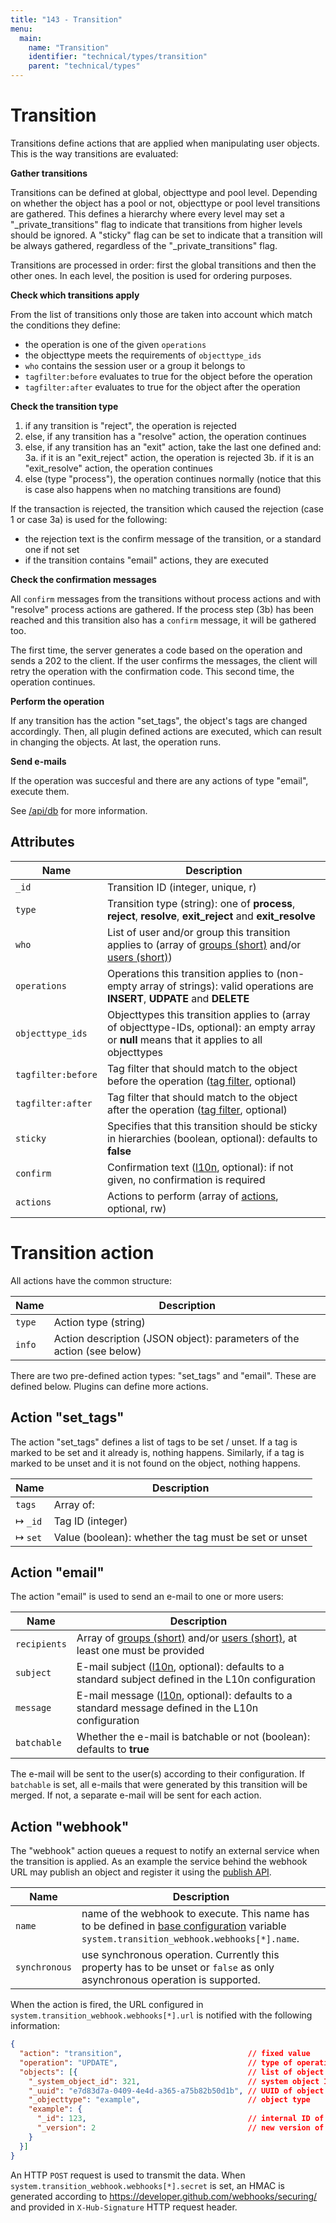 ```yaml
---
title: "143 - Transition"
menu:
  main:
    name: "Transition"
    identifier: "technical/types/transition"
    parent: "technical/types"
---
```

# Transition

Transitions define actions that are applied when manipulating user objects. This is the way transitions are evaluated:

**Gather transitions**

Transitions can be defined at global, objecttype and pool level. Depending on whether the object has a pool or not, objecttype or
pool level transitions are gathered. This defines a hierarchy where every level may set a "_private_transitions" flag to indicate that
transitions from higher levels should be ignored. A "sticky" flag can be set to indicate that a transition will be always gathered,
regardless of the "_private_transitions" flag.

Transitions are processed in order: first the global transitions and then the other ones. In each level, the position is used for
ordering purposes.

**Check which transitions apply**

From the list of transitions only those are taken into account which match the conditions they define:
- the operation is one of the given `operations`
- the objecttype meets the requirements of `objecttype_ids`
- `who` contains the session user or a group it belongs to
- `tagfilter:before` evaluates to true for the object before the operation
- `tagfilter:after` evaluates to true for the object after the operation

**Check the transition type**

1. if any transition is "reject", the operation is rejected
2. else, if any transition has a "resolve" action, the operation continues
3. else, if any transition has an "exit" action, take the last one defined and:
    3a. if it is an "exit_reject" action, the operation is rejected
    3b. if it is an "exit_resolve" action, the operation continues
4. else (type "process"), the operation continues normally (notice that this is case also happens when no matching transitions are found)

If the transaction is rejected, the transition which caused the rejection (case 1 or case 3a) is used for the following:

- the rejection text is the confirm message of the transition, or a standard one if not set
- if the transition contains "email" actions, they are executed

**Check the confirmation messages**

All `confirm` messages from the transitions without process actions and with "resolve" process actions are gathered. If the process
step (3b) has been reached and this transition also has a `confirm` message, it will be gathered too.

The first time, the server generates a code based on the operation and sends a 202 to the client. If the user confirms the messages,
the client will retry the operation with the confirmation code. This second time, the operation continues.

**Perform the operation**

If any transition has the action "set_tags", the object's tags are changed accordingly.
Then, all plugin defined actions are executed, which can result in changing the objects.
At last, the operation runs.

**Send e-mails**

If the operation was succesful and there are any actions of type "email", execute them.

See [/api/db](/en/technical/api/db) for more information.

## Attributes

| Name               | Description                                                                                               |
|--------------------|-----------------------------------------------------------------------------------------------------------|
| `_id`              | Transition ID (integer, unique, r) |
| `type`             | Transition type (string): one of **process**, **reject**, **resolve**, **exit_reject** and **exit_resolve** |
| `who`              | List of user and/or group this transition applies to (array of [groups (short)](/en/technical/types/group) and/or [users (short)](/en/technical/types/user)) |
| `operations`       | Operations this transition applies to (non-empty array of strings): valid operations are **INSERT**, **UDPATE** and **DELETE** |
| `objecttype_ids`   | Objecttypes this transition applies to (array of objecttype-IDs, optional): an empty array or **null** means that it applies to all objecttypes |
| `tagfilter:before` | Tag filter that should match to the object before the operation ([tag filter](/en/technical/types/tag_filter), optional) |
| `tagfilter:after`  | Tag filter that should match to the object after the operation ([tag filter](/en/technical/types/tag_filter), optional) |
| `sticky`           | Specifies that this transition should be sticky in hierarchies (boolean, optional): defaults to **false** |
| `confirm`          | Confirmation text ([l10n](/en/technical/types/l10n), optional): if not given, no confirmation is required |
| `actions`          | Actions to perform (array of [actions](#action), optional, rw) |

# <a name="action"></a> Transition action

All actions have the common structure:

| Name               | Description                                                                                               |
|--------------------|-----------------------------------------------------------------------------------------------------------|
| `type`             | Action type (string) |
| `info`             | Action description (JSON object): parameters of the action (see below) |

There are two pre-defined action types: "set_tags" and "email". These are defined below. Plugins can define more actions.

## Action "set_tags"

The action "set_tags" defines a list of tags to be set / unset. If a tag is marked to be set and it already is, nothing happens.
Similarly, if a tag is marked to be unset and it is not found on the object, nothing happens.

| Name               | Description                                                                                               |
|--------------------|-----------------------------------------------------------------------------------------------------------|
| `tags`             | Array of: |
| &#8614; `_id`      | Tag ID (integer) |
| &#8614; `set`      | Value (boolean): whether the tag must be set or unset |

## Action "email"

The action "email" is used to send an e-mail to one or more users:

| Name                | Description                                                                                               |
|---------------------|-----------------------------------------------------------------------------------------------------------|
| `recipients`        | Array of [groups (short)](/en/technical/types/group) and/or [users (short)](/en/technical/types/user), at least one must be provided |
| `subject`           | E-mail subject ([l10n](/en/technical/types/l10n), optional): defaults to a standard subject defined in the L10n configuration |
| `message`           | E-mail message ([l10n](/en/technical/types/l10n), optional): defaults to a standard message defined in the L10n configuration |
| `batchable`         | Whether the e-mail is batchable or not (boolean): defaults to **true** |

The e-mail will be sent to the user(s) according to their configuration. If `batchable` is set, all e-mails that were generated by
this transition will be merged. If not, a separate e-mail will be sent for each action.

## Action "webhook"

The "webhook" action queues a request to notify an external service when the transition is applied. As an example the service behind the webhook URL may publish an object and register it using the [publish API](/en/technical/api/publish).

| Name                | Description |
|---------------------|-------------|
| `name`              | name of the webhook to execute. This name has to be defined in [base configuration](/en/technical/api/config) variable `system.transition_webhook.webhooks[*].name`. |
| `synchronous`       | use synchronous operation. Currently this property has to be unset or `false` as only asynchronous operation is supported. |

When the action is fired, the URL configured in `system.transition_webhook.webhooks[*].url` is notified with the following information:

```json
{
  "action": "transition",                            // fixed value
  "operation": "UPDATE",                             // type of operation triggering the webhook
  "objects": [{                                      // list of object infos
    "_system_object_id": 321,                        // system object ID of object affected by transition
    "_uuid": "e7d83d7a-0409-4e4d-a365-a75b82b50d1b", // UUID of object
    "_objecttype": "example",                        // object type
    "example": {
      "_id": 123,                                    // internal ID of object
      "_version": 2                                  // new version of object
    }
  }]
}
```

An HTTP `POST` request is used to transmit the data. When `system.transition_webhook.webhooks[*].secret` is set, an HMAC is generated according to https://developer.github.com/webhooks/securing/ and provided in `X-Hub-Signature` HTTP request header.
